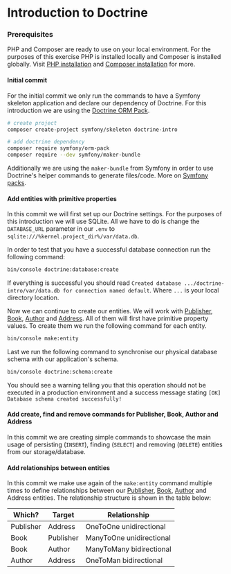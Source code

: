 Introduction to Doctrine
========================

### Prerequisites

PHP and Composer are ready to use on your local environment. For the purposes of this exercise PHP is installed locally 
and Composer is installed globally. Visit [PHP installation](https://www.php.net/manual/en/install.php) and 
[Composer installation](https://getcomposer.org/doc/00-intro.md#installation-linux-unix-macos) for more. 

#### Initial commit

For the initial commit we only run the commands to have a  Symfony skeleton application and declare our dependency of 
Doctrine. For this introduction we are using the [Doctrine ORM Pack](https://packagist.org/packages/symfony/orm-pack). 

```bash
# create project
composer create-project symfony/skeleton doctrine-intro

# add doctrine dependency
composer require symfony/orm-pack
composer require --dev symfony/maker-bundle
```

Additionally we are using the `maker-bundle` from Symfony in order to use Doctrine's helper commands to generate 
files/code. More on [Symfony packs](https://symfony.com/doc/current/setup.html#symfony-packs).

#### Add entities with primitive properties

In this commit we will first set up our Doctrine settings. For the purposes of this introduction we will use SQLite. All
we have to do is change the `DATABASE_URL` parameter in our `.env` to `sqlite:///%kernel.project_dir%/var/data.db`.

In order to test that you have a successful database connection run the following command: 

```bash
bin/console doctrine:database:create
```

If everything is successful you should read `Created database .../doctrine-intro/var/data.db for connection named default`.
Where `...` is your local directory location.

Now we can continue to create our entities. We will work with [Publisher](doc/create/make-publisher.md), [Book](doc/create/make-book.md), 
[Author](doc/create/make-author.md) and [Address](doc/create/make-address.md). All of them will first 
have primitive property values. To create them we run the following command for each entity.

```bash
bin/console make:entity
```

Last we run the following command to synchronise our physical database schema with our application's schema.

```bash
bin/console doctrine:schema:create
```

You should see a warning telling you that this operation should not be executed in a production environment and a success 
message stating `[OK] Database schema created successfully!`

#### Add create, find and remove commands for Publisher, Book, Author and Address

In this commit we are creating simple commands to showcase the main usage of persisting (`INSERT`), finding (`SELECT`) 
and removing (`DELETE`) entities from our storage/database. 

#### Add relationships between entities

In this commit we make use again of the `make:entity` command multiple times to define relationships between our 
[Publisher](doc/update/make-publisher.md), [Book](doc/update/make-book.md), [Author](doc/update/make-author.md) and 
Address entities. The relationship structure is shown in the table below: 

| Which?    | Target    | Relationship             |
|-----------|-----------|--------------------------|
| Publisher | Address   | OneToOne unidirectional  |
| Book      | Publisher | ManyToOne unidirectional |
| Book      | Author    | ManyToMany bidirectional |
| Author    | Address   | OneToMan bidirectional   |
